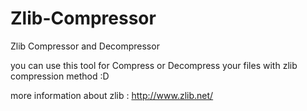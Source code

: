 # Zlib-Compressor
Zlib Compressor and Decompressor


you can use this tool for Compress or Decompress your files with zlib compression method :D

more information about zlib : http://www.zlib.net/
